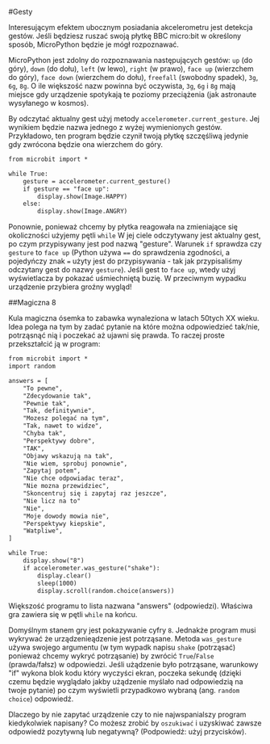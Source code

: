 #Gesty

Interesującym efektem ubocznym posiadania akcelerometru jest detekcja gestów.
Jeśli będziesz ruszać swoją płytkę BBC micro:bit w określony sposób,
MicroPython będzie je mógł rozpoznawać.

MicroPython jest zdolny do rozpoznawania następujących gestów: `up` (do góry),
`down` (do dołu), `left` (w lewo), `right` (w prawo), `face up` (wierzchem do góry),
`face down` (wierzchem do dołu), `freefall` (swobodny spadek), `3g`, `6g`, `8g`.
O ile większość nazw powinna być oczywista, `3g`, `6g` i `8g` mają miejsce gdy
urządzenie spotykają te poziomy przeciążenia (jak astronaute wysyłanego
w kosmos).

By odczytać aktualny gest użyj metody `accelerometer.current_gesture`. Jej
wynikiem będzie nazwa jednego z wyżej wymienionych gestów. Przykładowo, ten
program będzie czynił twoją płytkę szczęśliwą jedynie gdy zwrócona będzie ona
wierzchem do góry.

```markdown
from microbit import *

while True:
    gesture = accelerometer.current_gesture()
    if gesture == "face up":
        display.show(Image.HAPPY)
    else:
        display.show(Image.ANGRY)
```

Ponownie, ponieważ chcemy by płytka reagowała na zmieniające się okoliczności
użyjemy pętli `while` W jej ciele odczytywany jest aktualny gest, po czym
przypisywany jest pod nazwą "gesture". Warunek `if` sprawdza czy `gesture`
to `face up` (Python używa `==` do sprawdzenia zgodności, a pojedyńczy znak
`=` użyty jest do przypisywania - tak jak przypisaliśmy odczytany gest do
nazwy `gesture`). Jeśli gest to `face up`, wtedy użyj wyświetlacza by pokazać
uśmiechniętą buzię. W przeciwnym wypadku urządzenie przybiera groźny wygląd!


##Magiczna 8

Kula magiczna ósemka to zabawka wynaleziona w latach 50tych XX wieku. Idea
polega na tym by zadać pytanie na które można odpowiedzieć tak/nie, potrząsnąć
nią i poczekać aż ujawni się prawda. To raczej proste przekształcić ją
w program:

```markdown
from microbit import *
import random

answers = [
    "To pewne",
    "Zdecydowanie tak",
    "Pewnie tak",
    "Tak, definitywnie",
    "Mozesz polegać na tym",
    "Tak, nawet to widze",
    "Chyba tak",
    "Perspektywy dobre",
    "TAK",
    "Objawy wskazują na tak",
    "Nie wiem, sprobuj ponownie",
    "Zapytaj potem",
    "Nie chce odpowiadac teraz",
    "Nie mozna przewidziec",
    "Skoncentruj się i zapytaj raz jeszcze",
    "Nie licz na to"
    "Nie",
    "Moje dowody mowia nie",
    "Perspektywy kiepskie",
    "Watpliwe",
]

while True:
    display.show("8")
    if accelerometer.was_gesture("shake"):
        display.clear()
        sleep(1000)
        display.scroll(random.choice(answers))

```

Większość programu to lista nazwana "answers" (odpowiedzi). Właściwa gra zawiera
się w pętli `while` na końcu.

Domyślnym stanem gry jest pokazywanie cyfry `8`. Jednakże program musi wykrywać
że urządzenieądzenie jest potrząsane. Metoda `was_gesture` używa swojego
argumentu (w tym
wypadk napisu `shake` (potrząsać) ponieważ chcemy wykryć potrząsanie) by zwrócić
`True`/`False` (prawda/fałsz) w odpowiedzi. Jeśli użądzenie było potrząsane,
warunkowy "if" wykona blok kodu który wyczyści ekran, poczeka sekundę (dzięki
czemu będzie wyglądało jakby użądzenie myślało nad odpowiedzią na twoje pytanie)
po czym wyświetli przypadkowo wybraną (ang. `random choice`) odpowiedź.

Dlaczego by nie zapytać urządzenie czy to nie najwspanialszy program kiedykolwiek
napisany? Co możesz zrobić by `oszukiwać` i uzyskiwać zawsze odpowiedź pozytywną
lub negatywną? (Podpowiedź: użyj przycisków).
